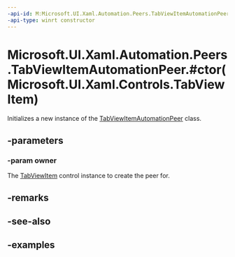 ```yaml
---
-api-id: M:Microsoft.UI.Xaml.Automation.Peers.TabViewItemAutomationPeer.#ctor(Microsoft.UI.Xaml.Controls.TabViewItem)
-api-type: winrt constructor
---
```


# Microsoft.UI.Xaml.Automation.Peers.TabViewItemAutomationPeer.#ctor(Microsoft.UI.Xaml.Controls.TabViewItem)

<!--
public TabViewItemAutomationPeer (Microsoft.UI.Xaml.Controls.TabViewItem owner);
-->


Initializes a new instance of the [TabViewItemAutomationPeer](tabviewitemautomationpeer.md) class.

## -parameters

### -param owner

The [TabViewItem](../microsoft.ui.xaml.controls/tabviewitem.md) control instance to create the peer for.

## -remarks

## -see-also

## -examples

